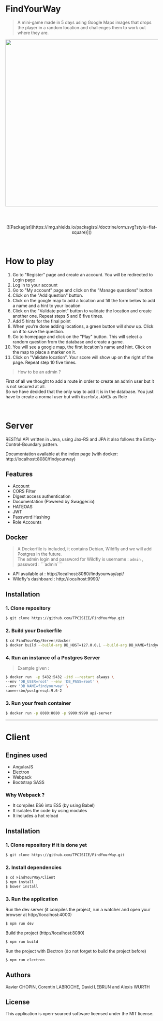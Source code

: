 # FindYourWay
> A mini-game made in 5 days using Google Maps images that drops the player in a random location and challenges them to work out where they are.

<p align="center"><img style="margin-bottom:3em;" width="550px"src="http://geoawesomeness.com/wp-content/uploads/2015/08/GeoGuessr-image-Geoawesomeness.jpg">
<br> <br>
[![Packagist](https://img.shields.io/packagist/l/doctrine/orm.svg?style=flat-square)]()  
</p>  <br>


# How to play
1. Go to "Register" page and create an account. You will be redirected to Login page
2. Log in to your account
3. Go to "My account" page and click on the "Manage questions" button
4. Click on the "Add question" button.
5. Click on the google map to add a location and fill the form below to add a name and a hint to your location
6. Click on the "Validate point" button to validate the location and create another one. Repeat steps 5 and 6 five times.
7. Add 5 hints for the final point
8. When you're done adding locations, a green button will show up. Click on it to save the question.
9. Go to homepage and click on the "Play" button. This will select a random question from the database and create a game.
10. You will see a google map, the first location's name and hint. Click on the map to place a marker on it.
11. Click on "Validate location". Your score will show up on the right of the page. Repeat step 10 five times.

> How to be an admin ?

First of all we thought to add a route in order to create an admin user but it is not secured at all. <br/>
So we have decided that the only way to add it is in the database. You just have to create a normal user but with ```UserRole.ADMIN``` as Role

<br/>

# Server
RESTful API written in Java, using Jax-RS and JPA it also follows the Entity-Control-Boundary pattern.

Documentation available at the index page (with docker: http://localhost:8080/findyourway)

## Features
- Account
- CORS Filter
- Digest access authentication
- Documentation (Powered by Swagger.io)
- HATEOAS
- JWT
- Password Hashing
- Role Accounts

## Docker
> A Dockerfile is included, it contains Debian, Wildfly and we will add Postgres in the future. <br/>
The admin login and password for Wildfly is username : ```admin``` , password : ```admin````

- API available at :  http://localhost:8080/findyourway/api/
- Wildfly's dashboard :  http://localhost:9990/

## Installation
### 1. Clone repository
```bash
$ git clone https://github.com/TPCISIIE/FindYourWay.git
```

### 2. Build your Dockerfile
```bash
$ cd FindYourWay/Server/docker
$ docker build --build-arg DB_HOST=127.0.0.1 --build-arg DB_NAME=findyourway --build-arg DB_USER=root --build-arg DB_PASS=root --tag api-server .
```

### 4. Run an instance of a Postgres Server
> Example given : 

```bash
$ docker run  -p 5432:5432 -itd --restart always \
--env 'DB_USER=root' --env 'DB_PASS=root' \
--env 'DB_NAME=findyourway' \
sameersbn/postgresql:9.6-2
```
### 3. Run your fresh container
```bash
$ docker run -p 8080:8080 -p 9990:9990 api-server
```

<hr>

# Client

## Engines used
- AngularJS
- Electron
- Webpack
- Bootstrap SASS

### Why Webpack ?
- It compiles ES6 into ES5 (by using Babel)
- It isolates the code by using modules
- It includes a hot reload

## Installation
### 1. Clone repository if it is done yet
```bash
$ git clone https://github.com/TPCISIIE/FindYourWay.git
```

### 2. Install dependencies
```bash
$ cd FindYourWay/Client
$ npm install
$ bower install
```

### 3. Run the application

Run the dev server (it compiles the project, run a watcher and open your browser at http://localhost:4000)
``` bash
$ npm run dev
```

Build the project (http://localhost:8080)
``` bash
$ npm run build
```

Run the project with Electron (do not forget to build the project before)
``` bash
$ npm run electron
```

## Authors
Xavier CHOPIN, Corentin LABROCHE, David LEBRUN and Alexis WURTH

## License
This application is open-sourced software licensed under the MIT license.
